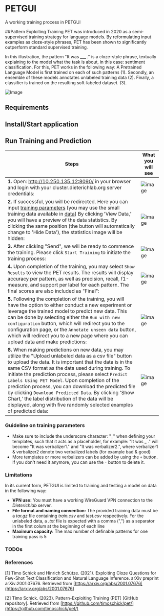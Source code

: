 # PETGUI
A working training process in PETGUI

##Pattern Exploiting Training
PET was introduced in 2020 as a semi-supervised training strategy for language models. By reformulating input examples as cloze-style phrases, PET has been shown to significantly outperform standard supervised training.

In this illustration, the pattern "It was ___ ." is a cloze-style phrase, textually explaining to the model what the task is about, in this case: sentiment classification.
For this, PET works in the following way: A Pretrained Language Model is first trained on each of such patterns (1).
Secondly, an ensemble of these models annotates unlabeled training data (2).
Finally, a classifier is trained on the resulting soft-labeled dataset. (3).

![Image](https://user-images.githubusercontent.com/63499872/245711289-23f4440f-1116-40ea-8447-1af20abff25c.png)

## Requirements

## Install/Start application

## Run Training and Prediction

| Steps                                                                                                                                                                                                                                                                                                                                                                                                                                                                                                                                                                              |What you will see|
|------------------------------------------------------------------------------------------------------------------------------------------------------------------------------------------------------------------------------------------------------------------------------------------------------------------------------------------------------------------------------------------------------------------------------------------------------------------------------------------------------------------------------------------------------------------------------------|-----|
| **1.** Open: http://10.250.135.12:8090/ in your browser and login with your cluster.dieterichlab.org server credentials:                                                                                                                                                                                                                                                                                                                                                                                                                                                           | ![image](https://user-images.githubusercontent.com/47433679/234077996-81853675-9680-43de-b2e7-42d4e1d879a4.png)|
| **2.** If successful, you will be redirected. Here you can input [training parameters](#note) (you may use the small training data available in [data](/data/yelp_review_polarity_csv.tar.gz)) By clicking 'View Data,' you will have a preview of the data statistics. By clicking the same position (the button will automatically change to 'Hide Data'), the statistics image will be hidden:                                                                                                                                                                                  | ![image](https://user-images.githubusercontent.com/63499872/244614019-cbe6c7d8-3d5f-411c-b905-455bb06d299b.png)|
| **3.** After clicking "Send", we will be ready to commence the training. Please click `Start Training` to initiate the training process:                                                                                                                                                                                                                                                                                                                                                                                                                                           | ![image](https://user-images.githubusercontent.com/47433679/234080585-f2fbfd3b-77ab-433e-8484-6c2e796d4e88.png)|
| **4.** Upon completion of the training, you may select `Show Results` to view the PET results. The results will display accuracy per pattern, as well as precision, recall, f1-measure, and support per label for each pattern. The final scores are also included as "Final":                                                                                                                                                                                                                                                                                                     | ![image](https://user-images.githubusercontent.com/47433679/234080878-b04a0774-ecf3-4c99-8358-6bdfe56ffd30.png)|
| **5.** Following the completion of the training, you will have the option to either conduct a new experiment or leverage the trained model to predict new data. This can be done by selecting either the `Run with new configuration` button, which will redirect you to the configuration page, or the `Annotate unseen data` button, which will redirect you to a new page where you can upload data and make predictions:                                                                                                                                                       | ![image](https://user-images.githubusercontent.com/47433679/234081128-7a8c0f06-f5f5-4008-844c-d593d784f40a.png)|
| **6.** When making predictions on new data, you may utilize the "Upload unlabeled data as a csv file" button to upload the data. It is important that the data is in the same CSV format as the data used during training. To initiate the prediction process, please select `Predict Labels Using PET Model`. Upon completion of the prediction process, you can download the predicted file by clicking `Download Predicted Data`. By clicking 'Show Chart,' the label distribution of the data will be displayed, along with five randomly selected examples of predicted data: | ![image](https://user-images.githubusercontent.com/63499872/244616169-ad0e037b-69da-4be7-9313-72a9dc656b36.png)|

### <a name="note"></a> Guideline on training parameters
 * Make sure to include the underscore character: "\_" when defining your templates, such that it acts as a placeholder, for example: "It was \_ ." will become "It was verbalizer1." and "It was verbalizer2.", where verbalizer1 & verbalizer2 denote two verbalized labels (for example bad & good) 
 * More templates or more verbalizers can be added by using the `+` button. If you don't need it anymore, you can use the `-` button to delete it. 


### <a name="limitations"></a> Limitations
In its current form, PETGUI is limited to training and testing a model on data in the following way:
* **VPN use:** You must have a working WireGuard VPN connection to the _Dieterichlab_ server.
* **File format and naming convention:** The provided training data must be a <span style="font-style: italic">tar.gz</span> file
                                containing <span style="font-style: italic">train.csv</span> and <span style="font-style: italic">test.csv</span> respectively.
                                For the unlabeled data, a <span style="font-style: italic">.txt</span> file is expected with a comma (",") as a separator in the
                                first colum at the beginning of each line
* **Maximum capacity:** The max number of definable patterns for one training pass is 5

### <a name="TODOS"></a> TODOs         

### <a name="References"></a> References
[1] Timo Schick and Hinrich Schütze. (2021). Exploiting Cloze Questions for Few-Shot Text Classification and Natural Language Inference. arXiv preprint arXiv:2001.07676. Retrieved from [https://arxiv.org/abs/2001.07676](https://arxiv.org/abs/2001.07676)


[2] Timo Schick. (2023). Pattern-Exploiting Training (PET) [GitHub repository]. Retrieved from [https://github.com/timoschick/pet/](https://github.com/timoschick/pet/)
